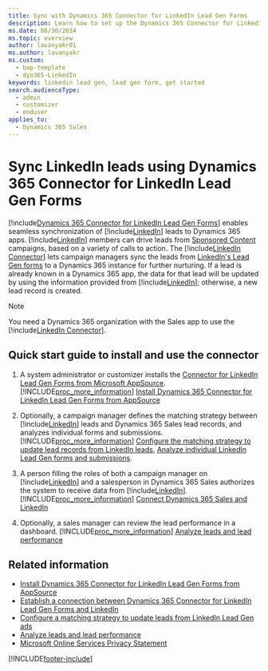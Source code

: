 ```yaml
---
title: Sync with Dynamics 365 Connector for LinkedIn Lead Gen Forms
description: Learn how to set up the Dynamics 365 Connector for LinkedIn Lead Gen Forms to sync leads from sponsored LinkedIn campaigns to your Dynamics 365 apps.
ms.date: 08/30/2024
ms.topic: overview
author: lavanyakr01
ms.author: lavanyakr
ms.custom: 
  - bap-template
  - dyn365-LinkedIn
keywords: linkedin lead gen, lead gen form, get started
search.audienceType: 
  - admin
  - customizer
  - enduser
applies_to: 
  - Dynamics 365 Sales
---
```


# Sync LinkedIn leads using Dynamics 365 Connector for LinkedIn Lead Gen Forms

[!include[Dynamics 365 Connector for LinkedIn Lead Gen Forms](../includes/cc-linkedin-solution.md)] enables seamless synchronization of [!include[LinkedIn](../includes/pn-linkedin.md)] leads to Dynamics 365 apps. [!include[LinkedIn](../includes/pn-linkedin.md)] members can drive leads from [Sponsored Content](https://business.linkedin.com/marketing-solutions/native-advertising) campaigns, based on a variety of calls to action. The [!include[LinkedIn Connector](../includes/pn-linkedin-solution-shortest.md)] lets campaign managers sync the leads from [LinkedIn's Lead Gen forms](https://business.linkedin.com/marketing-solutions/native-advertising/lead-gen-ads) to a Dynamics 365 instance for further nurturing. If a lead is already known in a Dynamics 365 app, the data for that lead will be updated by using the information provided from [!include[LinkedIn](../includes/pn-linkedin.md)]; otherwise, a new lead record is created.

>[!NOTE]
>You need a Dynamics 365 organization with the Sales app to use the [!include[LinkedIn Connector](../includes/pn-linkedin-solution-shortest.md)].


## Quick start guide to install and use the connector

1. A system administrator or customizer installs the [Connector for LinkedIn Lead Gen Forms from Microsoft AppSource](https://go.microsoft.com/fwlink/p/?linkid=850928).
   [!INCLUDE[proc_more_information](../includes/proc-more-information.md)] [Install Dynamics 365 Connector for LinkedIn Lead Gen Forms from AppSource](install-linkedin-connector.md)

2. Optionally, a campaign manager defines the matching strategy between [!include[LinkedIn](../includes/pn-linkedin.md)] leads and Dynamics 365 Sales lead records, and analyzes individual forms and submissions.
   [!INCLUDE[proc_more_information](../includes/proc-more-information.md)] [Configure the matching strategy to update lead records from LinkedIn leads](configure-matching-strategy.md), [Analyze individual LinkedIn Lead Gen forms and submissions](review-leads.md#analyze-individual-linkedin-lead-gen-forms-and-submissions).

3. A person filling the roles of both a campaign manager on [!include[LinkedIn](../includes/pn-linkedin.md)] and a salesperson in Dynamics 365 Sales authorizes the system to receive data from [!include[LinkedIn](../includes/pn-linkedin.md)].
   [!INCLUDE[proc_more_information](../includes/proc-more-information.md)] [Connect Dynamics 365 Sales and LinkedIn](connect-dynamics-365-linkedin.md)

4. Optionally, a sales manager can review the lead performance in a dashboard.
   [!INCLUDE[proc_more_information](../includes/proc-more-information.md)] [Analyze leads and lead performance](review-leads.md)

## Related information

- [Install Dynamics 365 Connector for LinkedIn Lead Gen Forms from AppSource](install-linkedin-connector.md)  
- [Establish a connection between Dynamics 365 Connector for LinkedIn Lead Gen Forms and LinkedIn](connect-dynamics-365-linkedin.md)  
- [Configure a matching strategy to update leads from LinkedIn Lead Gen ads](configure-matching-strategy.md)  
- [Analyze leads and lead performance](review-leads.md)  
- [Microsoft Online Services Privacy Statement](https://go.microsoft.com/fwlink/p/?LinkId=512132)


[!INCLUDE[footer-include](../includes/footer-banner.md)]
